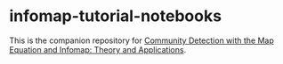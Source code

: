 # infomap-tutorial-notebooks

This is the companion repository for [Community Detection with the Map Equation and Infomap: Theory and Applications](http://arxiv.org/abs/2311.04036).

